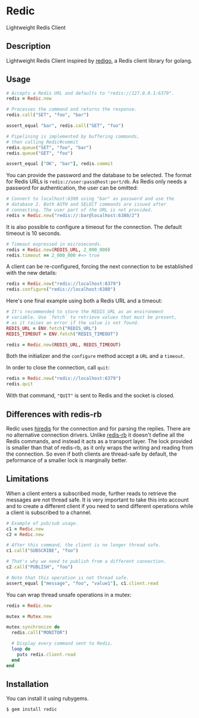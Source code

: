 Redic
=====

Lightweight Redis Client

Description
-----------

Lightweight Redis Client inspired by [redigo][redigo], a Redis
client library for golang.

## Usage

```ruby
# Accepts a Redis URL and defaults to "redis://127.0.0.1:6379".
redis = Redic.new

# Processes the command and returns the response.
redis.call("SET", "foo", "bar")

assert_equal "bar", redis.call("GET", "foo")

# Pipelining is implemented by buffering commands,
# then calling Redic#commit
redis.queue("SET", "foo", "bar")
redis.queue("GET", "foo")

assert_equal ["OK", "bar"], redis.commit
```

You can provide the password and the database to be selected. The
format for Redis URLs is `redis://user:pass@host:port/db`. As
Redis only needs a password for authentication, the user can be
omitted:

```ruby
# Connect to localhost:6380 using "bar" as password and use the
# database 2. Both AUTH and SELECT commands are issued after
# connecting. The user part of the URL is not provided.
redis = Redic.new("redis://:bar@localhost:6380/2")
```

It is also possible to configure a timeout for the connection. The
default timeout is 10 seconds.

```ruby
# Timeout expressed in microseconds.
redis = Redic.new(REDIS_URL, 2_000_000)
redis.timeout == 2_000_000 #=> true
```
A client can be re-configured, forcing the next connection to
be established with the new details:

```ruby
redis = Redic.new("redis://localhost:6379")
redis.configure("redis://localhost:6380")
```

Here's one final example using both a Redis URL and a timeout:

```ruby
# It's recommended to store the REDIS_URL as an environment
# variable. Use `fetch` to retrieve values that must be present,
# as it raises an error if the value is not found.
REDIS_URL = ENV.fetch("REDIS_URL")
REDIS_TIMEOUT = ENV.fetch("REDIS_TIMEOUT")

redis = Redic.new(REDIS_URL, REDIS_TIMEOUT)
```

Both the initializer and the `configure` method accept a `URL` and
a `timeout`.

In order to close the connection, call `quit`:

```ruby
redis = Redic.new("redis://localhost:6379")
redis.quit
```

With that command, `"QUIT"` is sent to Redis and the socket is closed.

## Differences with redis-rb

Redic uses [hiredis][hiredis] for the connection and for parsing
the replies. There are no alternative connection drivers. Unlike
[redis-rb][redis-rb] it doesn't define all the Redis commands, and
instead it acts as a transport layer. The lock provided is smaller
than that of redis-rb, as it only wraps the writing and reading from
the connection. So even if both clients are thread-safe by default,
the peformance of a smaller lock is marginally better.

[redigo]: https://github.com/garyburd/redigo
[hiredis]: https://github.com/pietern/hiredis-rb
[redis-rb]: https://github.com/redis/redis-rb

## Limitations

When a client enters a subscribed mode, further reads to retrieve the
messages are not thread safe. It is very important to take this into
account and to create a different client if you need to send different
operations while a client is subscribed to a channel.

```ruby
# Example of pub/sub usage.
c1 = Redic.new
c2 = Redic.new

# After this command, the client is no longer thread safe.
c1.call("SUBSCRIBE", "foo")

# That's why we need to publish from a different connection.
c2.call("PUBLISH", "foo")

# Note that this operation is not thread safe.
assert_equal ["message", "foo", "value1"], c1.client.read
```

You can wrap thread unsafe operations in a mutex:

```ruby
redis = Redic.new

mutex = Mutex.new

mutex.synchronize do
  redis.call("MONITOR")

  # Display every command sent to Redis.
  loop do
    puts redis.client.read
  end
end
```

## Installation

You can install it using rubygems.

```
$ gem install redic
```
